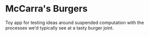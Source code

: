 # McCarra's Burgers

Toy app for testing ideas around suspended computation with the processes we'd typically see at a tasty burger joint.